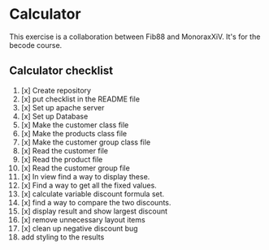 # Calculator
This exercise is a collaboration between Fib88 and MonoraxXiV.
It's for the becode course.

## Calculator checklist


1. [x] Create repository
2. [x] put checklist in the README file
3. [x] Set up apache server
4. [x] Set up Database
5. [x] Make the customer class file
6. [x] Make the products class file
7. [x] Make the customer group class file
8. [x] Read the customer file
9. [x] Read the product file
10. [x] Read the customer group file
11. [x] In view find a way to display these.
12. [x] Find a way to get all the fixed values.
13. [x] calculate variable discount formula set.
14. [x] find a way to compare the two discounts.
15. [x] display result and show largest discount
16. [x] remove unnecessary layout items
17. [x] clean up negative discount bug
18. add styling to the results
